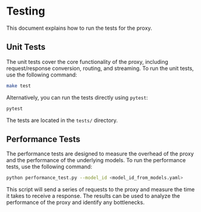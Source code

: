 # Testing

This document explains how to run the tests for the proxy.

## Unit Tests

The unit tests cover the core functionality of the proxy, including request/response conversion, routing, and streaming. To run the unit tests, use the following command:

```bash
make test
```

Alternatively, you can run the tests directly using `pytest`:

```bash
pytest
```

The tests are located in the `tests/` directory.

## Performance Tests

The performance tests are designed to measure the overhead of the proxy and the performance of the underlying models. To run the performance tests, use the following command:

```bash
python performance_test.py --model_id <model_id_from_models.yaml>
```

This script will send a series of requests to the proxy and measure the time it takes to receive a response. The results can be used to analyze the performance of the proxy and identify any bottlenecks.

